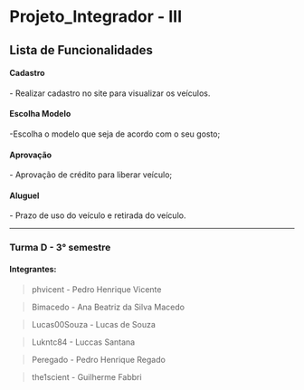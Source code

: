 # Projeto_Integrador - III





<h2>
Lista de Funcionalidades
</h2>

<h4>
Cadastro
</h4>
- Realizar cadastro no site para visualizar os veículos. 

<h4>
Escolha Modelo
</h4>
-Escolha o modelo que seja de acordo com o seu gosto;

<h4>
Aprovação
</h4>
- Aprovação de crédito para liberar veículo;

<h4>
Aluguel
</h4>
- Prazo de uso do veículo e retirada do veículo.
 
 



















---

### Turma D - 3° semestre

#### Integrantes: 

> phvicent - Pedro Henrique Vicente

> Bimacedo - Ana Beatriz da Silva Macedo

> Lucas00Souza - Lucas de Souza

> Lukntc84 - Luccas Santana

> Peregado - Pedro Henrique Regado

> the1scient - Guilherme Fabbri 
